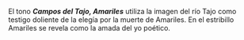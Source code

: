 El tono ***Campos del Tajo, Amariles*** utiliza la imagen del río Tajo como testigo doliente de la elegía por la muerte de Amariles. En el estribillo Amariles se revela como la amada del yo poético.
